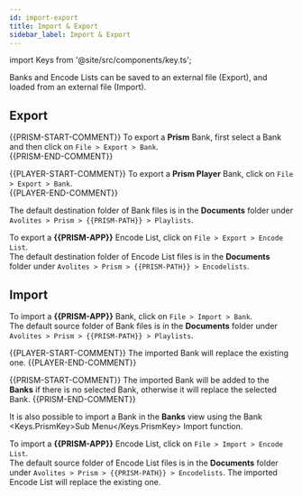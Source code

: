 ```yaml
---
id: import-export
title: Import & Export
sidebar_label: Import & Export
---
```

import Keys from '@site/src/components/key.ts';

Banks and Encode Lists can be saved to an external file (Export), and loaded from an external file (Import).

## Export

{{PRISM-START-COMMENT}}
To export a **Prism** Bank, first select a Bank and then click on `File > Export > Bank`.  
{{PRISM-END-COMMENT}}

{{PLAYER-START-COMMENT}}
To export a **Prism Player** Bank, click on `File > Export > Bank`.  
{{PLAYER-END-COMMENT}}

The default destination folder of Bank files is in the **Documents** folder under `Avolites > Prism > {{PRISM-PATH}} > Playlists`.

To export a **{{PRISM-APP}}** Encode List, click on `File > Export > Encode List`.  
The default destination folder of Encode List files is in the **Documents** folder under `Avolites > Prism > {{PRISM-PATH}} > Encodelists`.

## Import 

To import a **{{PRISM-APP}}** Bank, click on `File > Import > Bank`.  
The default source folder of Bank files is in the **Documents** folder under `Avolites > Prism > {{PRISM-PATH}} > Playlists`.

{{PLAYER-START-COMMENT}}
The imported Bank will replace the existing one.
{{PLAYER-END-COMMENT}}

{{PRISM-START-COMMENT}}
The imported Bank will be added to the **Banks** if there is no selected Bank, otherwise it will replace the selected Bank. 
{{PRISM-END-COMMENT}}

It is also possible to import a Bank in the <b>Banks</b> view using the Bank <Keys.PrismKey>Sub Menu</Keys.PrismKey> Import function.

To import a **{{PRISM-APP}}** Encode List, click on `File > Import > Encode List`.  
The default source folder of Encode List files is in the **Documents** folder under `Avolites > Prism > {{PRISM-PATH}} > Encodelists`.
The imported Encode List will replace the existing one.